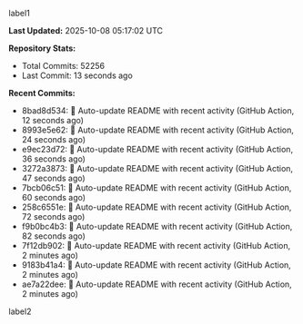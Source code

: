 
label1 
<!-- ACTIVITY_START -->
**Last Updated:** 2025-10-08 05:17:02 UTC

**Repository Stats:**
- Total Commits: 52256
- Last Commit: 13 seconds ago

**Recent Commits:**
- 8bad8d534: 🤖 Auto-update README with recent activity (GitHub Action, 12 seconds ago)
- 8993e5e62: 🤖 Auto-update README with recent activity (GitHub Action, 24 seconds ago)
- e9ec23d72: 🤖 Auto-update README with recent activity (GitHub Action, 36 seconds ago)
- 3272a3873: 🤖 Auto-update README with recent activity (GitHub Action, 47 seconds ago)
- 7bcb06c51: 🤖 Auto-update README with recent activity (GitHub Action, 60 seconds ago)
- 258c6551e: 🤖 Auto-update README with recent activity (GitHub Action, 72 seconds ago)
- f9b0bc4b3: 🤖 Auto-update README with recent activity (GitHub Action, 82 seconds ago)
- 7f12db902: 🤖 Auto-update README with recent activity (GitHub Action, 2 minutes ago)
- 9183b41a4: 🤖 Auto-update README with recent activity (GitHub Action, 2 minutes ago)
- ae7a22dee: 🤖 Auto-update README with recent activity (GitHub Action, 2 minutes ago)
<!-- ACTIVITY_END -->

label2
